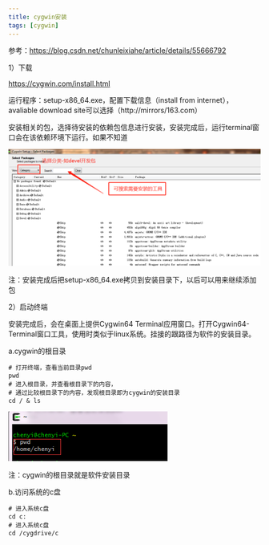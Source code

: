 ```yaml
---
title: cygwin安装
tags: [cygwin]
---
```


参考：https://blog.csdn.net/chunleixiahe/article/details/55666792

1）下载

https://cygwin.com/install.html

运行程序：setup-x86_64.exe，配置下载信息（install from internet），avaliable download site可以选择（http://mirrors/163.com）

安装相关的包，选择待安装的依赖包信息进行安装，安装完成后，运行terminal窗口会在该依赖环境下运行。如果不知道

![](/images/tools/cygwin/cygwin-setup-package.png)

注：安装完成后把setup-x86_64.exe拷贝到安装目录下，以后可以用来继续添加包

2）启动终端

安装完成后，会在桌面上提供Cygwin64 Terminal应用窗口。打开Cygwin64-Terminal窗口工具，使用时类似于linux系统。挂接的跟路径为软件的安装目录。

a.cygwin的根目录

```
# 打开终端，查看当前目录pwd
pwd
# 进入根目录，并查看根目录下的内容，
# 通过比较根目录下的内容，发现根目录即为cygwin的安装目录
cd / & ls
```

![](/images/middleware/jni/cygwin/homedir.png)

注：cygwin的根目录就是软件安装目录

b.访问系统的c盘

```
# 进入系统c盘
cd c:
# 进入系统c盘
cd /cygdrive/c
```